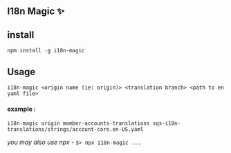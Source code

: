 ## I18n Magic ✨

## install

`npm install -g i18n-magic`

## Usage

`i18n-magic <origin name (ie: origin)> <translation branch> <path to en yaml file>`

#### example :

`i18n-magic origin member-accounts-translations sqs-i18n-translations/strings/account-core.en-US.yaml`

_you may also use npx_ - `$> npx i18n-magic ...`
